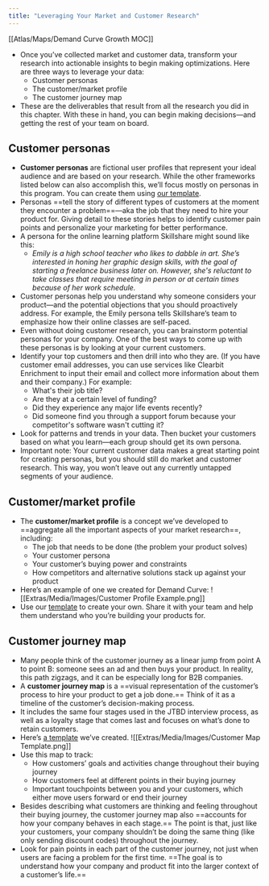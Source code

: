 ```yaml
---
title: "Leveraging Your Market and Customer Research"
---
```

[[Atlas/Maps/Demand Curve Growth MOC]]

- Once you’ve collected market and customer data, transform your research into actionable insights to begin making optimizations. Here are three ways to leverage your data: 
	-   Customer personas
	-   The customer/market profile
	-   The customer journey map
- These are the deliverables that result from all the research you did in this chapter. With these in hand, you can begin making decisions—and getting the rest of your team on board.

## Customer personas
- **Customer personas** are fictional user profiles that represent your ideal audience and are based on your research. While the other frameworks listed below can also accomplish this, we’ll focus mostly on personas in this program. You can create them using [our template](https://docs.google.com/presentation/d/16zR3KDi1CVFxvBgDuz21EKlvYKkSiYgLTkiXinqMXMw/edit?usp=sharing).
- Personas ==tell the story of different types of customers at the moment they encounter a problem==—aka the job that they need to hire your product for. Giving detail to these stories helps to identify customer pain points and personalize your marketing for better performance.
- A persona for the online learning platform Skillshare might sound like this:
	- _Emily is a high school teacher who likes to dabble in art. She’s interested in honing her graphic design skills, with the goal of starting a freelance business later on. However, she's reluctant to take classes that require meeting in person or at certain times because of her work schedule._
- Customer personas help you understand why someone considers your product—and the potential objections that you should proactively address. For example, the Emily persona tells Skillshare’s team to emphasize how their online classes are self-paced.
- Even without doing customer research, you can brainstorm potential personas for your company. One of the best ways to come up with these personas is by looking at your current customers.
- Identify your top customers and then drill into who they are. (If you have customer email addresses, you can use services like Clearbit Enrichment to input their email and collect more information about them and their company.) For example:
	- What's their job title? 
	-  Are they at a certain level of funding? 
	-  Did they experience any major life events recently?
	- Did someone find you through a support forum because your competitor's software wasn't cutting it?
- Look for patterns and trends in your data. Then bucket your customers based on what you learn—each group should get its own persona.
- Important note: Your current customer data makes a great starting point for creating personas, but you should still do market and customer research. This way, you won’t leave out any currently untapped segments of your audience.

## Customer/market profile
- The **customer/market profile** is a concept we’ve developed to ==aggregate all the important aspects of your market research==, including:
	-   The job that needs to be done (the problem your product solves)
	-   Your customer persona
	-   Your customer’s buying power and constraints
	-   How competitors and alternative solutions stack up against your product
- Here’s an example of one we created for Demand Curve:
![[Extras/Media/Images/Customer Profile Example.png]]
- Use our [template](https://docs.google.com/document/d/1RXw5kErctxRhrK4q5p0Wm1mUAH-2dYSg1ieMTaVtocM/edit?usp=sharing) to create your own. Share it with your team and help them understand who you’re building your products for.

## Customer journey map
- Many people think of the customer journey as a linear jump from point A to point B: someone sees an ad and then buys your product. In reality, this path zigzags, and it can be especially long for B2B companies. 
- A **customer journey map** is a ==visual representation of the customer’s process to hire your product to get a job done.== Think of it as a timeline of the customer’s decision-making process.
- It includes the same four stages used in the JTBD interview process, as well as a loyalty stage that comes last and focuses on what’s done to retain customers.
- Here’s [a template](https://docs.google.com/spreadsheets/d/1O8eEGWE5XWtLNdz4t2JxIRjMlYCU9XdXu8lrYK4EOa4/edit?usp=sharing) we’ve created.
![[Extras/Media/Images/Customer Map Template.png]]
- Use this map to track:
	-  How customers’ goals and activities change throughout their buying journey
	-  How customers feel at different points in their buying journey
	- Important touchpoints between you and your customers, which either move users forward or end their journey
- Besides describing what customers are thinking and feeling throughout their buying journey, the customer journey map also ==accounts for how your company behaves in each stage.== The point is that, just like your customers, your company shouldn’t be doing the same thing (like only sending discount codes) throughout the journey.
- Look for pain points in each part of the customer journey, not just when users are facing a problem for the first time. ==The goal is to understand how your company and product fit into the larger context of a customer’s life.==